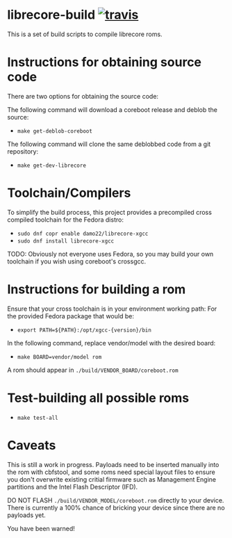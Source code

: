 librecore-build [![travis](https://travis-ci.org/librecore-org/librecore-build.svg?branch=master)](https://travis-ci.org/librecore-org/librecore-build)
===============

This is a set of build scripts to compile librecore roms.

Instructions for obtaining source code
======================================

There are two options for obtaining the source code:

The following command will download a coreboot release and deblob the source:

* `make get-deblob-coreboot`

The following command will clone the same deblobbed code from a git repository:

* `make get-dev-librecore`


Toolchain/Compilers
===================

To simplify the build process,
this project provides a precompiled cross compiled toolchain for the Fedora distro:

* `sudo dnf copr enable damo22/librecore-xgcc`
* `sudo dnf install librecore-xgcc`

TODO: Obviously not everyone uses Fedora, so you may build your own toolchain if you wish using coreboot's crossgcc.


Instructions for building a rom
===============================

Ensure that your cross toolchain is in your environment working path:
For the provided Fedora package that would be:

* `export PATH=${PATH}:/opt/xgcc-{version}/bin`

In the following command, replace vendor/model with the desired board:
* `make BOARD=vendor/model rom`

A rom should appear in `./build/VENDOR_BOARD/coreboot.rom`


Test-building all possible roms
===============================

* `make test-all`


Caveats
=======

This is still a work in progress.  Payloads need to be inserted manually
into the rom with cbfstool, and some roms need special layout files to ensure
you don't overwrite existing critial firmware such as Management Engine partitions and the Intel Flash Descriptor (IFD).

DO NOT FLASH `./build/VENDOR_MODEL/coreboot.rom` directly to your device.  There is currently a 100% chance of bricking your device since there are no payloads yet.

You have been warned!
